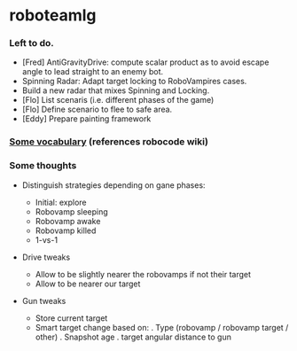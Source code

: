 roboteamlg
==========

### Left to do.
* [Fred] AntiGravityDrive: compute scalar product as to avoid escape angle to lead straight to an enemy bot.
* Spinning Radar: Adapt target locking to RoboVampires cases.
* Build a new radar that mixes Spinning and Locking.
* [Flo] List scenaris (i.e. different phases of the game)
* [Flo] Define scenario to flee to safe area.
* [Eddy] Prepare painting framework


### [Some vocabulary](https://coggle.it/diagram/51ade2c0e354014b1c00a43c/a19ae89e8368aa6171bd485adc1017fae44904e554ae9272fec52f6bb85c2294) (references robocode wiki)

### Some thoughts

* Distinguish strategies depending on gane phases:
  - Initial: explore
  - Robovamp sleeping
  - Robovamp awake
  - Robovamp killed
  - 1-vs-1

* Drive tweaks
  - Allow to be slightly nearer the robovamps if not their target
  - Allow to be nearer our target

* Gun tweaks
  - Store current target
  - Smart target change based on:
    . Type (robovamp / robovamp target / other)
    . Snapshot age
    . target angular distance to gun

